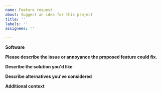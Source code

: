 ```yaml
---
name: Feature request
about: Suggest an idea for this project
title: ''
labels: ''
assignees: ''

---
```


**Software**

**Please describe the issue or annoyance the proposed feature could fix.**


**Describe the solution you'd like**


**Describe alternatives you've considered**


**Additional context**
